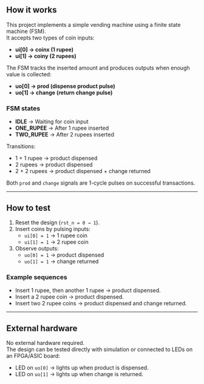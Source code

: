 ## How it works

This project implements a simple vending machine using a finite state machine (FSM).  
It accepts two types of coin inputs:

- **ui[0] → coinx (1 rupee)**
- **ui[1] → coiny (2 rupees)**

The FSM tracks the inserted amount and produces outputs when enough value is collected:

- **uo[0] → prod (dispense product pulse)**
- **uo[1] → change (return change pulse)**

### FSM states
- **IDLE** → Waiting for coin input  
- **ONE_RUPEE** → After 1 rupee inserted  
- **TWO_RUPEE** → After 2 rupees inserted  

Transitions:
- 1 + 1 rupee → product dispensed  
- 2 rupees → product dispensed  
- 2 + 2 rupees → product dispensed + change returned  

Both `prod` and `change` signals are 1-cycle pulses on successful transactions.

---

## How to test

1. Reset the design (`rst_n = 0 → 1`).  
2. Insert coins by pulsing inputs:
   - `ui[0] = 1` → 1 rupee coin  
   - `ui[1] = 1` → 2 rupee coin  
3. Observe outputs:
   - `uo[0] = 1` → product dispensed  
   - `uo[1] = 1` → change returned  

### Example sequences
- Insert 1 rupee, then another 1 rupee → product dispensed.  
- Insert a 2 rupee coin → product dispensed.  
- Insert two 2 rupee coins → product dispensed and change returned.  

---

## External hardware

No external hardware required.  
The design can be tested directly with simulation or connected to LEDs on an FPGA/ASIC board:  
- LED on `uo[0]` → lights up when product is dispensed.  
- LED on `uo[1]` → lights up when change is returned.
